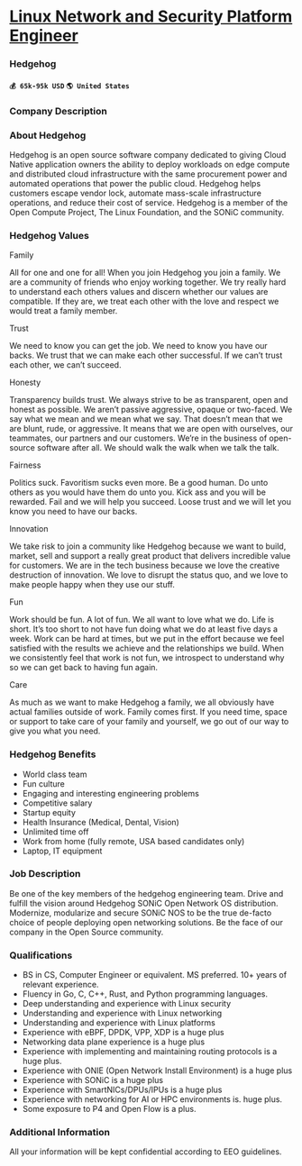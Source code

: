 # [Linux Network and Security Platform Engineer](https://www.remotewlb.com/apply/linux-network-and-security-platform-engineer)  
### Hedgehog  
#### `💰 65k-95k USD` `🌎 United States`  

### Company Description

### About Hedgehog

Hedgehog is an open source software company dedicated to giving Cloud Native application owners the ability to deploy workloads on edge compute and distributed cloud infrastructure with the same procurement power and automated operations that power the public cloud. Hedgehog helps customers escape vendor lock, automate mass-scale infrastructure operations, and reduce their cost of service. Hedgehog is a member of the Open Compute Project, The Linux Foundation, and the SONiC community.

###  Hedgehog Values

Family

All for one and one for all! When you join Hedgehog you join a family. We are a community of friends who enjoy working together. We try really hard to understand each others values and discern whether our values are compatible. If they are, we treat each other with the love and respect we would treat a family member.

Trust

We need to know you can get the job. We need to know you have our backs. We trust that we can make each other successful. If we can’t trust each other, we can’t succeed.

Honesty

Transparency builds trust. We always strive to be as transparent, open and honest as possible. We aren’t passive aggressive, opaque or two-faced. We say what we mean and we mean what we say. That doesn’t mean that we are blunt, rude, or aggressive. It means that we are open with ourselves, our teammates, our partners and our customers. We’re in the business of open-source software after all. We should walk the walk when we talk the talk.

Fairness

Politics suck. Favoritism sucks even more. Be a good human. Do unto others as you would have them do unto you. Kick ass and you will be rewarded. Fail and we will help you succeed. Loose trust and we will let you know you need to have our backs.

Innovation

We take risk to join a community like Hedgehog because we want to build, market, sell and support a really great product that delivers incredible value for customers. We are in the tech business because we love the creative destruction of innovation. We love to disrupt the status quo, and we love to make people happy when they use our stuff.

Fun

Work should be fun. A lot of fun. We all want to love what we do. Life is short. It’s too short to not have fun doing what we do at least five days a week. Work can be hard at times, but we put in the effort because we feel satisfied with the results we achieve and the relationships we build. When we consistently feel that work is not fun, we introspect to understand why so we can get back to having fun again.

Care

As much as we want to make Hedgehog a family, we all obviously have actual families outside of work. Family comes first. If you need time, space or support to take care of your family and yourself, we go out of our way to give you what you need.

###  Hedgehog Benefits

  * World class team
  * Fun culture
  * Engaging and interesting engineering problems
  * Competitive salary
  * Startup equity
  * Health Insurance (Medical, Dental, Vision)
  * Unlimited time off
  * Work from home (fully remote, USA based candidates only)
  * Laptop, IT equipment

### Job Description

Be one of the key members of the hedgehog engineering team. Drive and fulfill the vision around Hedgehog SONiC Open Network OS distribution. Modernize, modularize and secure SONiC NOS to be the true de-facto choice of people deploying open networking solutions. Be the face of our company in the Open Source community.

### Qualifications

  * BS in CS, Computer Engineer or equivalent. MS preferred. 10+ years of relevant experience.
  * Fluency in Go, C, C++, Rust, and Python programming languages.
  * Deep understanding and experience with Linux security
  * Understanding and experience with Linux networking
  * Understanding and experience with Linux platforms
  * Experience with eBPF, DPDK, VPP, XDP is a huge plus
  * Networking data plane experience is a huge plus
  * Experience with implementing and maintaining routing protocols is a huge plus.
  * Experience with ONIE (Open Network Install Environment) is a huge plus
  * Experience with SONiC is a huge plus
  * Experience with SmartNICs/DPUs/IPUs is a huge plus
  * Experience with networking for AI or HPC environments is. huge plus. 
  * Some exposure to P4 and Open Flow is a plus.

### Additional Information

All your information will be kept confidential according to EEO guidelines.

